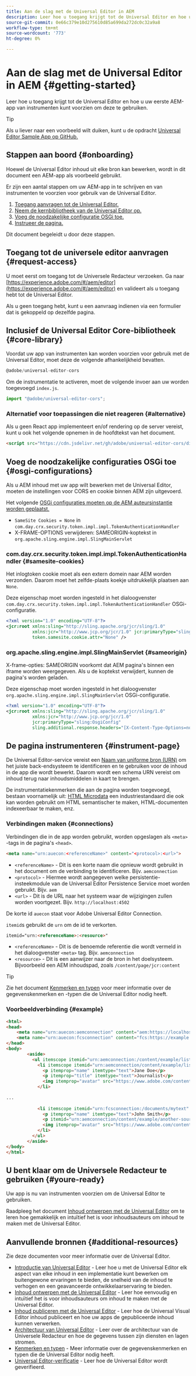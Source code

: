 ```yaml
---
title: Aan de slag met de Universal Editor in AEM
description: Leer hoe u toegang krijgt tot de Universal Editor en hoe u uw eerste AEM-app van instrumenten kunt voorzien om deze te gebruiken.
source-git-commit: 0e66c379e10d275610d85a699da272dc0c32a9a8
workflow-type: tm+mt
source-wordcount: '773'
ht-degree: 0%

---
```



# Aan de slag met de Universal Editor in AEM {#getting-started}

Leer hoe u toegang krijgt tot de Universal Editor en hoe u uw eerste AEM-app van instrumenten kunt voorzien om deze te gebruiken.

>[!TIP]
>
>Als u liever naar een voorbeeld wilt duiken, kunt u de opdracht [Universal Editor Sample App op GitHub.](https://github.com/adobe/universal-editor-sample-editable-app)

## Stappen aan boord {#onboarding}

Hoewel de Universal Editor inhoud uit elke bron kan bewerken, wordt in dit document een AEM-app als voorbeeld gebruikt.

Er zijn een aantal stappen om uw AEM-app in te schrijven en van instrumenten te voorzien voor gebruik van de Universal Editor.

1. [Toegang aanvragen tot de Universal Editor.](#request-access)
1. [Neem de kernbibliotheek van de Universal Editor op.](#core-library)
1. [Voeg de noodzakelijke configuratie OSGi toe.](#osgi-configurations)
1. [Instrueer de pagina.](#instrument-page)

Dit document begeleidt u door deze stappen.

## Toegang tot de universele editor aanvragen {#request-access}

U moet eerst om toegang tot de Universele Redacteur verzoeken. Ga naar [https://experience.adobe.com/#/aem/editor](https://experience.adobe.com/#/aem/editor) en valideert als u toegang hebt tot de Universal Editor.

Als u geen toegang hebt, kunt u een aanvraag indienen via een formulier dat is gekoppeld op dezelfde pagina.

## Inclusief de Universal Editor Core-bibliotheek {#core-library}

Voordat uw app van instrumenten kan worden voorzien voor gebruik met de Universal Editor, moet deze de volgende afhankelijkheid bevatten.

```javascript
@adobe/universal-editor-cors
```

Om de instrumentatie te activeren, moet de volgende invoer aan uw worden toegevoegd `index.js`.

```javascript
import "@adobe/universal-editor-cors";
```

### Alternatief voor toepassingen die niet reageren {#alternative}

Als u geen React app implementeert en/of rendering op de server vereist, kunt u ook het volgende opnemen in de hoofdtekst van het document.

```html
<script src="https://cdn.jsdelivr.net/gh/adobe/universal-editor-cors/dist/universal-editor-embedded.js" async></script>
```

## Voeg de noodzakelijke configuraties OSGi toe {#osgi-configurations}

Als u AEM inhoud met uw app wilt bewerken met de Universal Editor, moeten de instellingen voor CORS en cookie binnen AEM zijn uitgevoerd.

Het volgende [OSGi configuraties moeten op de AEM auteursinstantie worden geplaatst.](/help/implementing/deploying/configuring-osgi.md)

* `SameSite Cookies = None` in `com.day.crx.security.token.impl.impl.TokenAuthenticationHandler`
* X-FRAME-OPTIONS verwijderen: SAMEORIGIN-koptekst in `org.apache.sling.engine.impl.SlingMainServlet`

### com.day.crx.security.token.impl.impl.TokenAuthenticationHandler {#samesite-cookies}

Het inlogtoken cookie moet als een extern domein naar AEM worden verzonden. Daarom moet het zelfde-plaats koekje uitdrukkelijk plaatsen aan `None`.

Deze eigenschap moet worden ingesteld in het dialoogvenster `com.day.crx.security.token.impl.impl.TokenAuthenticationHandler` OSGi-configuratie.

```xml
<?xml version="1.0" encoding="UTF-8"?>
<jcr:root xmlns:sling="http://sling.apache.org/jcr/sling/1.0"
          xmlns:jcr="http://www.jcp.org/jcr/1.0" jcr:primaryType="sling:OsgiConfig"
          token.samesite.cookie.attr="None" />
```

### org.apache.sling.engine.impl.SlingMainServlet {#sameorigin}

X-frame-opties: SAMEORIGIN voorkomt dat AEM pagina&#39;s binnen een iframe worden weergegeven. Als u de koptekst verwijdert, kunnen de pagina&#39;s worden geladen.

Deze eigenschap moet worden ingesteld in het dialoogvenster `org.apache.sling.engine.impl.SlingMainServlet` OSGi-configuratie.

```xml
<?xml version="1.0" encoding="UTF-8"?>
<jcr:root xmlns:sling="http://sling.apache.org/jcr/sling/1.0"
          xmlns:jcr="http://www.jcp.org/jcr/1.0"
          jcr:primaryType="sling:OsgiConfig"
          sling.additional.response.headers="[X-Content-Type-Options=nosniff]"/>
```

## De pagina instrumenteren {#instrument-page}

De Universal Editor-service vereist een [Naam van uniforme bron (URN)](https://en.wikipedia.org/wiki/Uniform_Resource_Name) om het juiste back-endsysteem te identificeren en te gebruiken voor de inhoud in de app die wordt bewerkt. Daarom wordt een schema URN vereist om inhoud terug naar inhoudsmiddelen in kaart te brengen.

De instrumentatiekenmerken die aan de pagina worden toegevoegd, bestaan voornamelijk uit: [HTML Microdata](https://developer.mozilla.org/en-US/docs/Web/HTML/Microdata) een industriestandaard die ook kan worden gebruikt om HTML semantischer te maken, HTML-documenten indexeerbaar te maken, enz.

### Verbindingen maken {#connections}

Verbindingen die in de app worden gebruikt, worden opgeslagen als `<meta>` -tags in de pagina&#39;s `<head>`.

```html
<meta name="urn:auecon:<referenceName>" content="<protocol>:<url>">
```

* `<referenceName>` - Dit is een korte naam die opnieuw wordt gebruikt in het document om de verbinding te identificeren. Bijv. `aemconnection`
* `<protocol>` - Hiermee wordt aangegeven welke persistentie-insteekmodule van de Universal Editor Persistence Service moet worden gebruikt. Bijv. `aem`
* `<url>` - Dit is de URL naar het systeem waar de wijzigingen zullen worden voortgezet. Bijv. `http://localhost:4502`

De korte id `auecon` staat voor Adobe Universal Editor Connection.

`itemid`s gebruikt de `urn` om de id te verkorten.

```html
itemid="urn:<referenceName>:<resource>"
```

* `<referenceName>` - Dit is de benoemde referentie die wordt vermeld in het dialoogvenster `<meta>` tag. Bijv. `aemconnection`
* `<resource>` - Dit is een aanwijzer naar de bron in het doelsysteem. Bijvoorbeeld een AEM inhoudspad, zoals `/content/page/jcr:content`

>[!TIP]
>
>Zie het document [Kenmerken en typen](attributes-types.md) voor meer informatie over de gegevenskenmerken en -typen die de Universal Editor nodig heeft.

### Voorbeeldverbinding {#example}

```html
<html>
<head>
    <meta name="urn:auecon:aemconnection" content="aem:https://localhost:4502">
    <meta name="urn:auecon:fcsconnection" content="fcs:https://example.franklin.adobe.com/345fcdd">
</head>
<body>
        <aside>
          <ul itemscope itemid="urn:aemconnection:/content/example/list" itemtype="container">
            <li itemscope itemid="urn:aemconnection/content/example/listitem" itemtype="component">
              <p itemprop="name" itemtype="text">Jane Doe</p>
              <p itemprop="title" itemtype="text">Journalist</p>
              <img itemprop="avatar" src="https://www.adobe.com/content/dam/cc/icons/Adobe_Corporate_Horizontal_Red_HEX.svg" itemtype="image" alt="avatar"/>
            </li>
 
...
 
            <li itemscope itemid="urn:fcsconnection:/documents/mytext" itemtype="component">
              <p itemprop="name" itemtype="text">John Smith</p>
              <p itemid="urn:aemconnection/content/example/another-source" itemprop="title" itemtype="text">Photographer</p>
              <img itemprop="avatar" src="https://www.adobe.com/content/dam/cc/icons/Adobe_Corporate_Horizontal_Red_HEX.svg" itemtype="image" alt="avatar"/>
            </li>
          </ul>
        </aside>
</body>
</html>
```

## U bent klaar om de Universele Redacteur te gebruiken {#youre-ready}

Uw app is nu van instrumenten voorzien om de Universal Editor te gebruiken.

Raadpleeg het document [Inhoud ontwerpen met de Universal Editor](authoring.md) om te leren hoe gemakkelijk en intuïtief het is voor inhoudsauteurs om inhoud te maken met de Universal Editor.

## Aanvullende bronnen {#additional-resources}

Zie deze documenten voor meer informatie over de Universal Editor.

* [Introductie van Universal Editor](introduction.md) - Leer hoe u met de Universal Editor elk aspect van elke inhoud in een implementatie kunt bewerken om buitengewone ervaringen te bieden, de snelheid van de inhoud te verhogen en een geavanceerde ontwikkelaarservaring te bieden.
* [Inhoud ontwerpen met de Universal Editor](authoring.md) - Leer hoe eenvoudig en intuïtief het is voor inhoudsauteurs om inhoud te maken met de Universal Editor.
* [Inhoud publiceren met de Universal Editor](publishing.md) - Leer hoe de Universal Visual Editor inhoud publiceert en hoe uw apps de gepubliceerde inhoud kunnen verwerken.
* [Architectuur van Universal Editor](architecture.md) - Leer over de architectuur van de Universele Redacteur en hoe de gegevens tussen zijn diensten en lagen stromen.
* [Kenmerken en typen](attributes-types.md) - Meer informatie over de gegevenskenmerken en typen die de Universal Editor nodig heeft.
* [Universal Editor-verificatie](authentication.md) - Leer hoe de Universal Editor wordt geverifieerd.
